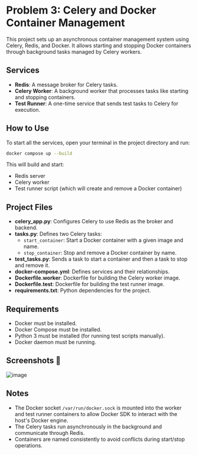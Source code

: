# Problem 3: Celery and Docker Container Management

This project sets up an asynchronous container management system using Celery, Redis, and Docker. It allows starting and stopping Docker containers through background tasks managed by Celery workers.

## Services

- **Redis**: A message broker for Celery tasks.
- **Celery Worker**: A background worker that processes tasks like starting and stopping containers.
- **Test Runner**: A one-time service that sends test tasks to Celery for execution.

## How to Use

To start all the services, open your terminal in the project directory and run:

```bash
docker compose up --build
```

This will build and start:
- Redis server
- Celery worker
- Test runner script (which will create and remove a Docker container)

## Project Files

- **celery_app.py**: Configures Celery to use Redis as the broker and backend.
- **tasks.py**: Defines two Celery tasks:
  - `start_container`: Start a Docker container with a given image and name.
  - `stop_container`: Stop and remove a Docker container by name.
- **test_tasks.py**: Sends a task to start a container and then a task to stop and remove it.
- **docker-compose.yml**: Defines services and their relationships.
- **Dockerfile.worker**: Dockerfile for building the Celery worker image.
- **Dockerfile.test**: Dockerfile for building the test runner image.
- **requirements.txt**: Python dependencies for the project.


## Requirements

- Docker must be installed.
- Docker Compose must be installed.
- Python 3 must be installed (for running test scripts manually).
- Docker daemon must be running.

## Screenshots 📸
![image](https://github.com/user-attachments/assets/b9b39ee7-e28a-4f85-9298-b104c3cad7cc)


## Notes

- The Docker socket `/var/run/docker.sock` is mounted into the worker and test runner containers to allow Docker SDK to interact with the host's Docker engine.
- The Celery tasks run asynchronously in the background and communicate through Redis.
- Containers are named consistently to avoid conflicts during start/stop operations.







